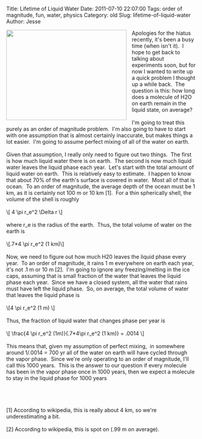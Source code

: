 Title: Lifetime of Liquid Water
Date: 2011-07-10 22:07:00
Tags: order of magnitude, fun, water, physics
Category: old
Slug: lifetime-of-liquid-water
Author: Jesse

<div class="separator" style="clear: both; text-align: center;"><a href="http://3.bp.blogspot.com/-fyjvPBm_INs/ThpaZFszL5I/AAAAAAAAAFw/6sJBTUj905c/s1600/water_drop.jpg" imageanchor="1" style="clear: left; float: left; margin-bottom: 1em; margin-right: 1em;"><img border="0" height="240" src="http://3.bp.blogspot.com/-fyjvPBm_INs/ThpaZFszL5I/AAAAAAAAAFw/6sJBTUj905c/s320/water_drop.jpg" width="320" /></a></div>Apologies for the hiatus recently, it's been a busy time (when isn't it). &nbsp;I hope to get back to talking about experiments soon, but for now I wanted to write up a quick problem I thought up a while back. &nbsp;The question is this: how long does a molecule of H2O on earth remain in the liquid state, on average?<br /><br /><a name='more'></a>I'm going to treat this purely as an order of magnitude problem. &nbsp;I'm also going to have to start with one assumption that is almost certainly inaccurate, but makes things a lot easier. &nbsp;I'm going to assume perfect mixing of all of the water on earth.<br /><br />Given that assumption, I really only need to figure out two things. &nbsp;The first is how much liquid water there is on earth. &nbsp;The second is now much liquid water leaves the liquid phase each year. &nbsp;Let's start with the total amount of liquid water on earth. &nbsp;This is relatively easy to estimate. &nbsp;I happen to know that about 70% of the earth's surface is covered in water. &nbsp;Most all of that is ocean. &nbsp;To an order of magnitude, the average depth of the ocean must be 1 km, as it is certainly not 100 m or 10 km [1]. &nbsp;For a thin spherically shell, the volume of the shell is roughly<br /><br />\[ 4 \pi r_e^2 \Delta r \]<br /><br />where r_e is the radius of the earth. &nbsp;Thus, the total volume of water on the earth is<br /><br />\[.7*4 \pi r_e^2 (1 km)\]<br /><br />Now, we need to figure out how much H20 leaves the liquid phase every year. &nbsp;To an order of magnitude, it rains 1 m everywhere on earth each year, it's not .1 m or 10 m [2]. &nbsp;I'm going to ignore any freezing/melting in the ice caps, assuming that is small fraction of the water that leaves the liquid phase each year. &nbsp;Since we have a closed system, all the water that rains must have left the liquid phase. &nbsp;So, on average, the total volume of water that leaves the liquid phase is<br /><br />\[4 \pi r_e^2 (1 m) \]<br /><br />Thus, the fraction of liquid water that changes phase per year is<br /><br />\[ \frac{4 \pi r_e^2 (1m)}{.7*4\pi r_e^2 (1 km)} = .0014 \]<br /><br />This means that, given my assumption of perfect mixing, &nbsp;in somewhere around 1/.0014 = 700 yr all of the water on earth will have cycled through the vapor phase. &nbsp;Since we're only operating to an order of magnitude, I'll call this 1000 years. &nbsp;This is the answer to our question if every molecule has been in the vapor phase once in 1000 years, then we expect a molecule to stay in the liquid phase for 1000 years<br /><br /><br /><br /><br />[1] According to wikipedia, this is really about 4 km, so we're underestimating a bit.<br /><br />[2] According to wikipedia, this is spot on (.99 m on average).
